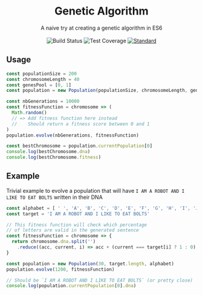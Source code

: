 <h1 align="center">Genetic Algorithm</h1>

<div align="center">
  A naive try at creating a genetic algorithm in ES6
</div>

<br />

<div align="center">
  <!-- Build Status -->
  <img src="https://img.shields.io/travis/romainsimon/genetic-algorithm.svg?style=flat-square"
    alt="Build Status" />
  <!-- Test Coverage -->
  <img src="https://img.shields.io/coveralls/github/romainsimon/genetic-algorithm/master.svg?style=flat-square"
    alt="Test Coverage" />
  <!-- Standard -->
  <a href="https://standardjs.com">
    <img src="https://img.shields.io/badge/code%20style-standard-brightgreen.svg?style=flat-square"
      alt="Standard" />
  </a>
</div>

## Usage

```js
const populationSize = 200
const chromosomeLength = 40
const genesPool = [0, 1]
const population = new Population(populationSize, chromosomeLength, genesPool)

const nbGenerations = 10000
const fitnessFunction = chromosome => (
  Math.random()
  // => Add fitness function here instead
  //    Should return a fitness score between 0 and 1
)
population.evolve(nbGenerations, fitnessFunction)

const bestChromosome = population.currentPopulation[0]
console.log(bestChromosome.dna)
console.log(bestChromosome.fitness)

```

## Example

Trivial example to evolve a population that will have `I AM A ROBOT AND I LIKE TO EAT BOLTS` written in their DNA

```js
const alphabet = [ ' ', 'A', 'B', 'C', 'D', 'E', 'F', 'G', 'H', 'I', 'J', 'K', 'L', 'M', 'N', 'O', 'P', 'Q', 'R', 'S', 'T', 'U', 'V', 'W', 'X', 'Y', 'Z' ]
const target = 'I AM A ROBOT AND I LIKE TO EAT BOLTS'

// This fitness function will check which percentage
// of letters are valid in the generated sentence
const fitnessFunction = chromosome => {
  return chromosome.dna.split('')
    .reduce((acc, current, i) => acc + (current === target[i] ? 1 : 0), 0) / target.length
}

const population = new Population(30, target.length, alphabet)
population.evolve(1200, fitnessFunction)

// Should be `I AM A ROBOT AND I LIKE TO EAT BOLTS` (or pretty close)
console.log(population.currentPopulation[0].dna)

```
